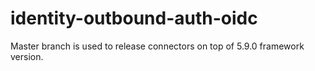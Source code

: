# identity-outbound-auth-oidc

Master branch is used to release connectors on top of 5.9.0 framework version.
